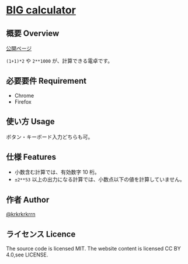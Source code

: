 # [BIG calculator](https://krkrkrrn.github.io/BIG-calculator/)

## 概要 Overview

[公開ページ](https://krkrkrrn.github.io/BIG-calculator/)

`(1+1)*2` や `2**1000` が、計算できる電卓です。

## 必要要件 Requirement

- Chrome
- Firefox

## 使い方 Usage

ボタン・キーボード入力どちらも可。

## 仕様 Features

- 小数含む計算では、有効数字 10 桁。
- `±2**53` 以上の出力になる計算では、小数点以下の値を計算していません。

## 作者 Author

[@krkrkrkrrn](https://twitter.com/krkrkrrn_glow)

## ライセンス Licence

The source code is licensed MIT. The website content is licensed CC BY 4.0,see LICENSE.

